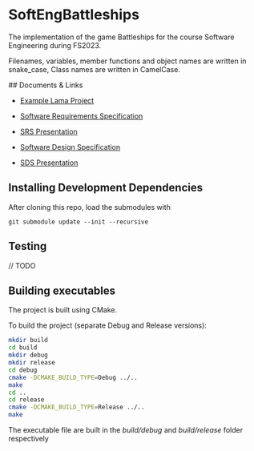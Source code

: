 # SoftEngBattleships

The implementation of the game Battleships for the course Software Engineering during FS2023.

Filenames, variables, member functions and object names are written in snake_case, Class names are written in CamelCase.

## Documents & Links

- [Example Lama Project](https://gitlab.ethz.ch/hraymond/cse-lama-example-project/-/tree/master/)

- [Software Requirements Specification](https://docs.google.com/document/d/1ZKqCuUC45hqn9-1J77-43FbJHm3ckngDs78T6qiKq5g/edit)
- [SRS Presentation](https://docs.google.com/presentation/d/1fHumCKMQ6Kvi-mJ-6OxfkvS3h7o4NQuNK3A8KhN9980/edit?usp=sharing)
- [Software Design Specification](https://docs.google.com/document/d/1EQSFysfbPWMtOsfs9r5SwyRhid3R1U1N3jasiMDwmeI/edit#)
- [SDS Presentation](https://docs.google.com/presentation/d/1i-HfX4yBY-yjnPVfB7hTyjN0mOqWYwwlQLtLIh6Suf0/edit?usp=sharing)


## Installing Development Dependencies

After cloning this repo, load the submodules with

```
git submodule update --init --recursive
```

## Testing

// TODO

## Building executables

The project is built using CMake.

To build the project (separate Debug and Release versions):

```bash
mkdir build
cd build
mkdir debug
mkdir release
cd debug
cmake -DCMAKE_BUILD_TYPE=Debug ../..
make
cd ..
cd release
cmake -DCMAKE_BUILD_TYPE=Release ../..
make
```

The executable file are built in the _build/debug_ and _build/release_ folder respectively
